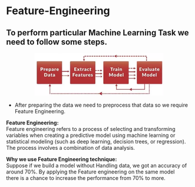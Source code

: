 # Feature-Engineering

<h2> To perform particular Machine Learning Task we need to follow some steps.</h2>
<p align="center">
  <img src="https://github.com/Sairam-04/Feature-Engineering/blob/main/Images/ml.PNG" width="350">
</p>

- After preparing the data we need to preprocess that data so we require Feature Engineering.<br>

**Feature Engineering:** <br>
Feature engineering refers to a process of selecting and transforming variables when creating a predictive model using machine learning or <br>
statistical modeling (such as deep learning, decision trees, or regression). The process involves a combination of data analysis.<br>

**Why we use Feature Engineering technique:** <br>
Suppose if we build a model without Handling data, we got an accuracy of around 70%. By applying the Feature engineering on the same model <br>
there is a chance to increase the performance from 70% to more.<br>
